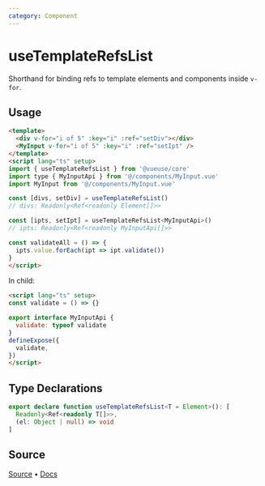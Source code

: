 ```yaml
---
category: Component
---
```


# useTemplateRefsList

Shorthand for binding refs to template elements and components inside `v-for`.

## Usage

```html
<template>
  <div v-for="i of 5" :key="i" :ref="setDiv"></div>
  <MyInput v-for="i of 5" :key="i" :ref="setIpt" />
</template>
<script lang="ts" setup>
import { useTemplateRefsList } from '@vueuse/core'
import type { MyInputApi } from '@/components/MyInput.vue'
import MyInput from '@/components/MyInput.vue'

const [divs, setDiv] = useTemplateRefsList()
// divs: Readonly<Ref<readonly Element[]>>

const [ipts, setIpt] = useTemplateRefsList<MyInputApi>()
// ipts: Readonly<Ref<readonly MyInputApi[]>>

const validateAll = () => {
  ipts.value.forEach(ipt => ipt.validate())
}
</script>
```

In child:

```html
<script lang="ts" setup>
const validate = () => {}

export interface MyInputApi {
  validate: typeof validate
}
defineExpose({
  validate,
})
</script>
```

<!--FOOTER_STARTS-->
## Type Declarations

```typescript
export declare function useTemplateRefsList<T = Element>(): [
  Readonly<Ref<readonly T[]>>,
  (el: Object | null) => void
]
```

## Source

[Source](https://github.com/vueuse/vueuse/blob/main/packages/core/useTemplateRefsList/index.ts) • [Docs](https://github.com/vueuse/vueuse/blob/main/packages/core/useTemplateRefsList/index.md)


<!--FOOTER_ENDS-->
